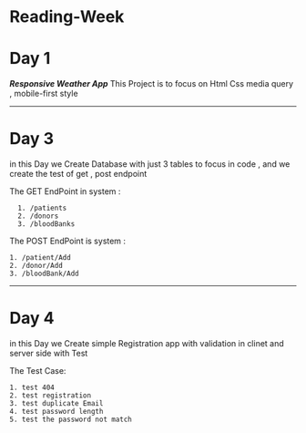 # Reading-Week

# Day 1
  ***Responsive Weather App*** 
  This Project is to focus on Html Css  media query , mobile-first style
  
  ---
  
  # Day 3
 in this Day we Create Database with just 3 tables to focus in code , and we create the test of get , post endpoint
 
 
 The GET EndPoint in system :
 
      1. /patients
      2. /donors
      3. /bloodBanks
      
 The POST EndPoint is system :
 
    1. /patient/Add
    2. /donor/Add
    3. /bloodBank/Add
    
    
    
  ---
  # Day 4
 in this Day we Create simple Registration app with validation in clinet and server side with Test
 
 The Test Case:
 
    1. test 404
    2. test registration
    3. test duplicate Email
    4. test password length
    5. test the password not match
   
    

 
 
 
 
 
  
